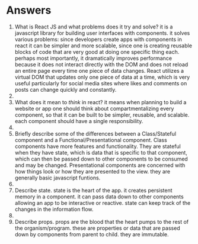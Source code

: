 # Answers
1.  What is React JS and what problems does it try and solve?  it is a javascript library for building user interfaces with components.  it solves various problems: since developers create apps with components in react it can be simpler and more scalable, since one is creating reusable blocks of code that are very good at doing one specific thing each.  perhaps most importantly, it dramatically improves performance because it does not interact directly with the DOM and does not reload an entire page every time one piece of data changes.  React utilizes a virtual DOM that updates only one piece of data at a time, which is very useful particularly for social media sites where likes and comments on posts can change quickly and constantly. 
2.  
3.  What does it mean to _think_ in react?  it means when planning to build a website or app one should think about compartmentalizing every component, so that it can be built to be simpler, reusable, and scalable.  each component should have a single responsibility. 
4.  
5.  Briefly describe some of the differences between a Class/Stateful component and a Functional/Presentational component.  Class components have more features and functionality.  They are stateful when they have state, which is data that is specific to that component, which can then be passed down to other components to be consumed and may be changed. Presentational components are concerned with how things look or how they are presented to the view.  they are generally basic javascript funtions. 
6.  
7.  Describe state.  state is the heart of the app. it creates persistent memory in a component.  it can pass data down to other components allowing an app to be interactive or reactive. state can keep track of the changes in the information flow. 
8.  
9.  Describe props.  props are the blood that the heart pumps to the rest of the organism/program. these are properties or data that are passed down by components from parent to child.  they are immutable. 